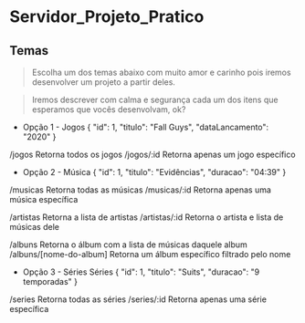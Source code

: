 # Servidor_Projeto_Pratico

## Temas

>Escolha um dos temas abaixo com muito amor e 
>carinho pois iremos desenvolver um projeto a 
>partir deles.

>Iremos descrever com calma e segurança cada 
>um dos itens que esperamos que vocês desenvolvam, ok?

* Opção 1 - Jogos
{
  "id": 1,
  "titulo": "Fall Guys",
  "dataLancamento": "2020"
}

/jogos	Retorna todos os jogos
/jogos/:id	Retorna apenas um jogo específico


* Opção 2 - Música
{
  "id": 1,
  "titulo": "Evidências",
  "duracao": "04:39"
}

/musicas	Retorna todas as músicas
/musicas/:id	Retorna apenas uma música específica

/artistas	Retorna a lista de artistas
/artistas/:id	Retorna o artista e lista de músicas dele

/albuns	Retorna o álbum com a lista de músicas daquele album
/albuns/[nome-do-album]	Retorna um álbum específico filtrado pelo nome

* Opção 3 - Séries
Séries
{
  "id": 1,
  "titulo": "Suits",
  "duracao": "9 temporadas"
}

/series	Retorna todas as séries
/series/:id	Retorna apenas uma série específica